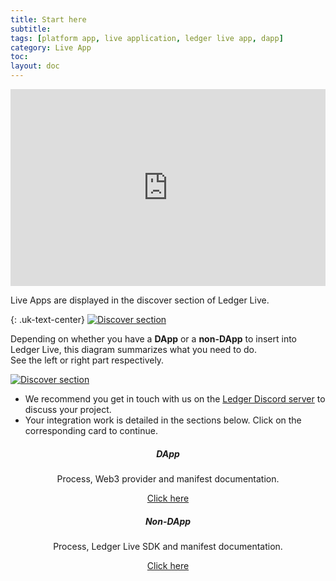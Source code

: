 ```yaml
---
title: Start here
subtitle:
tags: [platform app, live application, ledger live app, dapp]
category: Live App
toc: 
layout: doc
---
```


<div class="uk-text-center">
  <iframe width="560" height="315" style="max-width: 100%;" src="https://www.youtube.com/embed/L6dGYsevRxc?controls=0" title="YouTube video player" frameborder="0" allow="accelerometer; autoplay; clipboard-write; encrypted-media; gyroscope; picture-in-picture" allowfullscreen></iframe>
</div>

Live Apps are displayed in the discover section of Ledger Live.    

<!---- image ---->

{: .uk-text-center}
[![Discover section](../images/discover-section.jpg)](../images/discover-section.jpg)    

<!--------------->
   
    
Depending on whether you have a **DApp** or a **non-DApp** to insert into Ledger Live, this diagram summarizes what you need to do.  
See the left or right part respectively. 

<!---- image ---->
[![Discover section](../images/live-app.jpg)](../images/live-app.jpg)   
<!--------------->

- We recommend you get in touch with us on the [Ledger Discord server](https://discord.gg/Ledger) to discuss your project.  
- Your integration work is detailed in the sections below. Click on the corresponding card to continue.  

<div style="text-align:center;">
  <div class="row justify-content-around">
    <div class="col">
      <div class="card">
        <div class="card-body">
          <h5 class="card-title">DApp</h5>
          <p class="card-text">Process, Web3 provider and manifest documentation.</p>
          <a href="../../dapp/process" class="btn btn-primary">Click here</a>
        </div>
      </div>
    </div>
    <div class="col">
      <div class="card">
        <div class="card-body">
          <h5 class="card-title">Non-DApp</h5>
          <p class="card-text">Process, Ledger Live SDK and manifest documentation.</p>
          <a href="../../platform-app/introduction" class="btn btn-primary">Click here</a>
        </div>
      </div>
    </div>
  </div>
</div>
